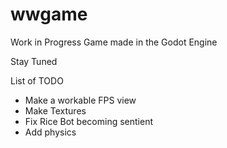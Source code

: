 # wwgame

Work in Progress Game made in the Godot Engine

Stay Tuned

List of TODO
- Make a workable FPS view
- Make Textures
- Fix Rice Bot becoming sentient
- Add physics
